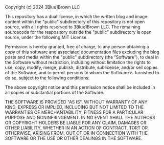 Copyright (c) 2024 3Blue1Brown LLC

This repository has a dual license, in which the written blog and image content within the "public" subdirectory of this repository is not open source, with all rights reserved to 3Blue1Brown LLC. The remaining sourcecode for the respository outside the "public" subdirectory is open source, under the following MIT License.

Permission is hereby granted, free of charge, to any person obtaining a copy of this software and associated documentation files excluding the blog posts and media within the "public" subdirectory (the "Software"), to deal in the Software without restriction, including without limitation the rights to use, copy, modify, merge, publish, distribute, sublicense, and/or sell copies of the Software, and to permit persons to whom the Software is furnished to do so, subject to the following conditions:

The above copyright notice and this permission notice shall be included in all copies or substantial portions of the Software.

THE SOFTWARE IS PROVIDED "AS IS", WITHOUT WARRANTY OF ANY KIND, EXPRESS OR IMPLIED, INCLUDING BUT NOT LIMITED TO THE WARRANTIES OF MERCHANTABILITY, FITNESS FOR A PARTICULAR PURPOSE AND NONINFRINGEMENT. IN NO EVENT SHALL THE AUTHORS OR COPYRIGHT HOLDERS BE LIABLE FOR ANY CLAIM, DAMAGES OR OTHER LIABILITY, WHETHER IN AN ACTION OF CONTRACT, TORT OR OTHERWISE, ARISING FROM, OUT OF OR IN CONNECTION WITH THE SOFTWARE OR THE USE OR OTHER DEALINGS IN THE SOFTWARE.

